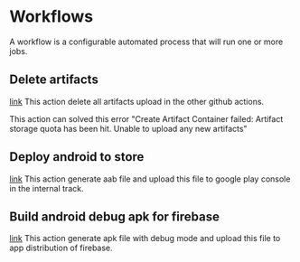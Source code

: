 # Workflows




A workflow is a configurable automated process that will run one or more jobs.

## Delete artifacts
[link](/.github/workflows/delete_artifacts_manually.yml)
This action delete all artifacts upload in the other github actions.

This action can solved this error "Create Artifact Container failed: Artifact storage quota has been hit. Unable to upload any new artifacts"

## Deploy android to store
[link](/.github/workflows/android_deploy_to_play_console.yml)
This action generate aab file and upload this file to google play console in the internal track.

## Build android debug apk for firebase
[link](/.github/workflows/android_build_to_app_distribution.yml)
This action generate apk file with debug mode and upload this file to app distribution of firebase.
